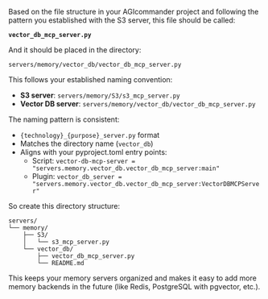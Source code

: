 Based on the file structure in your AGIcommander project and following the pattern you established with the S3 server, this file should be called:

**`vector_db_mcp_server.py`**

And it should be placed in the directory:
```
servers/memory/vector_db/vector_db_mcp_server.py
```

This follows your established naming convention:
- **S3 server**: `servers/memory/S3/s3_mcp_server.py`
- **Vector DB server**: `servers/memory/vector_db/vector_db_mcp_server.py`

The naming pattern is consistent:
- `{technology}_{purpose}_server.py` format
- Matches the directory name (`vector_db`)
- Aligns with your pyproject.toml entry points:
  - Script: `vector-db-mcp-server = "servers.memory.vector_db.vector_db_mcp_server:main"`
  - Plugin: `vector_db_server = "servers.memory.vector_db.vector_db_mcp_server:VectorDBMCPServer"`

So create this directory structure:
```
servers/
└── memory/
    ├── S3/
    │   └── s3_mcp_server.py
    └── vector_db/
        ├── vector_db_mcp_server.py
        └── README.md
```

This keeps your memory servers organized and makes it easy to add more memory backends in the future (like Redis, PostgreSQL with pgvector, etc.).

